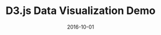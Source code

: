 ---
layout: project
type: project
image: images/VIS.png
title: D3.js Data Visualization Demo
projecturl: https://kejriwalrahul.github.io/d3js-Visualization-Demo/
# All dates must be YYYY-MM-DD format!
date: 2016-10-01
labels:
  - D3.js
  - JavaScript
  - Data Analytics
summary: 
    Analysis of data sets from data.gov.in on Indian Literacy Rates and Per Capita Net State Domestic Product from 2011 census
---